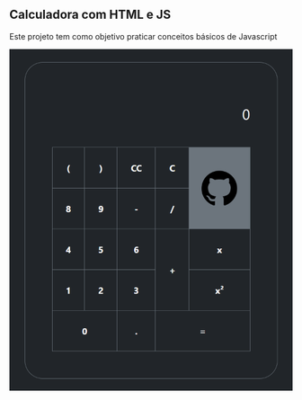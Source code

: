 ## Calculadora com HTML e JS

Este projeto tem como objetivo praticar conceitos básicos de Javascript

<img src="./images/calc.png">